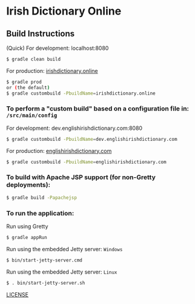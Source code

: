 Irish Dictionary Online
=======================

## Build Instructions

(Quick) For development: localhost:8080
```bash
$ gradle clean build
```
For production: [irishdictionary.online](http://irishdictionary.online)
```bash
$ gradle prod
or (the default)
$ gradle custombuild -PbuildName=irishdictionary.online
```

### To perform a "custom build" based on a configuration file in: `/src/main/config`

For development: dev.englishirishdictionary.com:8080
```bash
$ gradle custombuild -PbuildName=dev.englishirishdictionary.com
```
For production: [englishirishdictionary.com](http://englishirishdictionary.com)
```bash
$ gradle custombuild -PbuildName=englishirishdictionary.com
```

### To build with Apache JSP support (for non-Gretty deployments):

```bash
$ gradle build -Papachejsp
```

### To run the application:

Run using Gretty
```bash
$ gradle appRun
```
Run using the embedded Jetty server: `Windows`
```bash
$ bin/start-jetty-server.cmd
```
Run using the embedded Jetty server: `Linux`
```bash
$ . bin/start-jetty-server.sh
```

[LICENSE](LICENSE)
